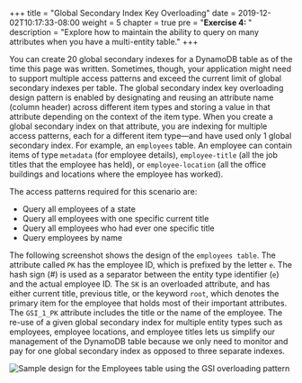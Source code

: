 +++
title = "Global Secondary Index Key Overloading"
date = 2019-12-02T10:17:33-08:00
weight = 5
chapter = true
pre = "<b>Exercise 4: </b>"
description = "Explore how to maintain the ability to query on many attributes when you have a multi-entity table."
+++

You can create 20 global secondary indexes for a DynamoDB table as of the time this page was written. Sometimes, though, your application might need to support multiple access patterns and exceed the current limit of global secondary indexes per table. The global secondary index key overloading design pattern is enabled by designating and reusing an attribute name (column header) across different item types and storing a value in that attribute depending on the context of the item type. When you create a global secondary index on that attribute, you are indexing for multiple access patterns, each for a different item type—and have used only 1 global secondary index. For example, an `employees` table. An employee can contain items of type `metadata` (for employee details), `employee-title` (all the job titles that the employee has held), or `employee-location` (all the office buildings and locations where the employee has worked).

The access patterns required for this scenario are:

- Query all employees of a state
- Query all employees with one specific current title
- Query all employees who had ever one specific title
- Query employees by name

The following screenshot shows the design of the `employees table`. The attribute called `PK` has the employee ID, which is prefixed by the letter `e`. The hash sign (#) is used as a separator between the entity type identifier (`e`) and the actual employee ID. The `SK` is an overloaded attribute, and has either current title, previous title, or the keyword `root`, which denotes the primary item for the employee that holds most of their important attributes. The `GSI_1_PK` attribute includes the title or the name of the employee. The re-use of a given global secondary index for multiple entity types such as employees, employee locations, and employee titles lets us simplify our management of the DynamoDB table because we only need to monitor and pay for one global secondary index as opposed to three separate indexes.

![Sample design for the Employees table using the GSI overloading pattern](/images/employeestablenew.png)
